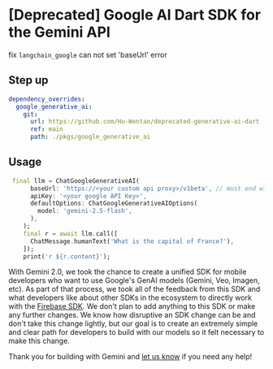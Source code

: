 # [Deprecated] Google AI Dart SDK for the Gemini API

fix `langchain_google` can not set 'baseUrl' error

## Step up
```yaml
dependency_overrides:
  google_generative_ai:
    git:
      url: https://github.com/Hu-Wentao/deprecated-generative-ai-dart
      ref: main
      path: ./pkgs/google_generative_ai
```

## Usage
```dart
 final llm = ChatGoogleGenerativeAI(
      baseUrl: 'https://<your custom api proxy>/v1beta', // must end with '/v1beta'
      apiKey: '<your google API Key>',
      defaultOptions: ChatGoogleGenerativeAIOptions(
        model: 'gemini-2.5-flash',
      ),
    );
    final r = await llm.call([
      ChatMessage.humanText('What is the capital of France?'),
    ]);
    print('r ${r.content}');
```


With Gemini 2.0, we took the chance to create a unified SDK for mobile
developers who want to use Google's GenAI models (Gemini, Veo, Imagen, etc). As
part of that process, we took all of the feedback from this SDK and what
developers like about other SDKs in the ecosystem to directly work with the
[Firebase SDK](https://firebase.google.com/docs/vertex-ai). We don't plan to add
anything to this SDK or make any further changes. We know how disruptive an SDK
change can be and don't take this change lightly, but our goal is to create an
extremely simple and clear path for developers to build with our models so it
felt necessary to make this change.

Thank you for building with Gemini and
[let us know](https://discuss.ai.google.dev/c/gemini-api/4) if you need any
help!
